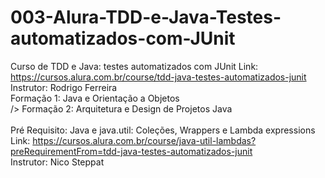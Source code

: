 # 003-Alura-TDD-e-Java-Testes-automatizados-com-JUnit
Curso de TDD e Java: testes automatizados com JUnit
Link: https://cursos.alura.com.br/course/tdd-java-testes-automatizados-junit <br/>
Instrutor: Rodrigo Ferreira <br/>
Formação 1: Java e Orientação a Objetos <br/>/>
Formação 2: Arquitetura e Design de Projetos Java <br/>
 <br/>
Pré Requisito: Java e java.util: Coleções, Wrappers e Lambda expressions <br/>
Link: https://cursos.alura.com.br/course/java-util-lambdas?preRequirementFrom=tdd-java-testes-automatizados-junit <br/>
Instrutor: Nico Steppat <br/>

